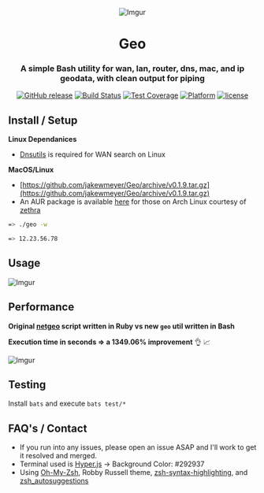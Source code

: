 <div align="center">

![Imgur](http://i.imgur.com/Jk3L3EO.png)

# Geo
### A simple Bash utility for wan, lan, router, dns, mac, and ip geodata, with clean output for piping

[![GitHub release](https://img.shields.io/github/release/jakewmeyer/Geo.svg)]()
[![Build Status](https://travis-ci.org/jakewmeyer/Geo.svg?branch=master)](https://travis-ci.org/jakewmeyer/Geo)
[![Test Coverage](https://codeclimate.com/github/codeclimate/codeclimate/badges/coverage.svg)](https://codeclimate.com/github/jakewmeyer/Geo/coverage)
[![Platform](https://img.shields.io/badge/platform-MacOS%20%2B%20Linux-blue.svg)]()
[![license](https://img.shields.io/github/license/mashape/apistatus.svg)]()

</div>

## Install / Setup

**Linux Dependanices**

* [Dnsutils](https://packages.debian.org/jessie/dnsutils) is required for WAN search on Linux

**MacOS/Linux**
* [https://github.com/jakewmeyer/Geo/archive/v0.1.9.tar.gz](https://github.com/jakewmeyer/Geo/archive/v0.1.9.tar.gz)
* An AUR package is available [here](https://aur.archlinux.org/packages/geo-bash/) for those on Arch Linux courtesy of [zethra](https://github.com/zethra)
```bash
=> ./geo -w

=> 12.23.56.78
```

## Usage

![Imgur](http://i.imgur.com/PdMSk8w.png)

## Performance
**Original [netgeo](https://github.com/jakewmeyer/Ruby-Scripts) script written in Ruby vs new ```geo``` util written in Bash**

**Execution time in seconds => a 1349.06% improvement** :ok_hand: :chart_with_upwards_trend:

![Imgur](http://i.imgur.com/aAtNFel.png)

## Testing
Install `bats` and execute `bats test/*`

## FAQ's / Contact
* If you run into any issues, please open an issue ASAP and I'll work to get it resolved and merged.
* Terminal used is [Hyper.js](https://hyper.is/) -> Background Color: #292937
* Using [Oh-My-Zsh](https://github.com/robbyrussell/oh-my-zsh), Robby Russell theme, [zsh-syntax-highlighting](https://github.com/zsh-users/zsh-syntax-highlighting), and [zsh_autosuggestions](https://github.com/zsh-users/zsh-autosuggestions)
